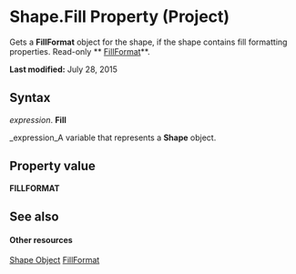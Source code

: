 
# Shape.Fill Property (Project)
Gets a  **FillFormat** object for the shape, if the shape contains fill formatting properties. Read-only ** [FillFormat](http://msdn.microsoft.com/en-us/library/office/ff838198%28v=office.15%29)**.

 **Last modified:** July 28, 2015


## Syntax

 _expression_. **Fill**

 _expression_A variable that represents a  **Shape** object.


## Property value

 **FILLFORMAT**


## See also


#### Other resources


 [Shape Object](d2b32bcd-5595-a4a7-9772-feb25fd0103a.md)
 [FillFormat](http://msdn.microsoft.com/en-us/library/office/ff838198%28v=office.15%29)
